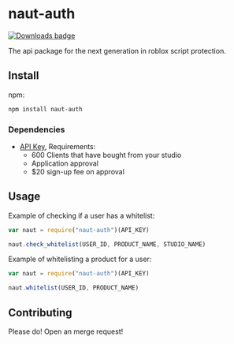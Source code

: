 # naut-auth

[![Downloads badge](https://img.shields.io/npm/dw/naut-auth)](https://nautauth.xyz)

The api package for the next generation in roblox script protection.

## Install

npm:

```sh
npm install naut-auth
```

### Dependencies

- [API Key](https://discord.gg/E4AR7JaUAj), Requirements:
    - 600 Clients that have bought from your studio
    - Application approval
    - $20 sign-up fee on approval

## Usage

Example of checking if a user has a whitelist:

```javascript
var naut = require("naut-auth")(API_KEY)

naut.check_whitelist(USER_ID, PRODUCT_NAME, STUDIO_NAME)
```

Example of whitelisting a product for a user:

```javascript
var naut = require("naut-auth")(API_KEY)

naut.whitelist(USER_ID, PRODUCT_NAME)
```


## Contributing

Please do! Open an merge request!

